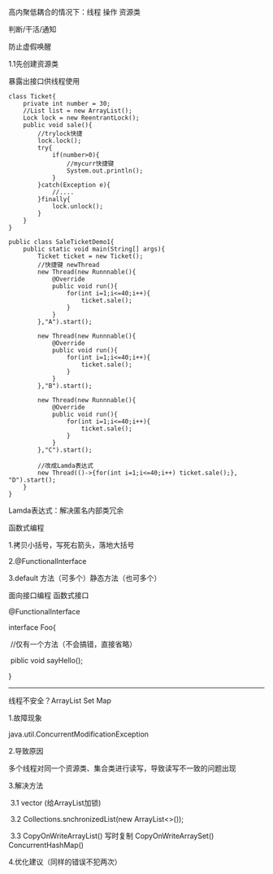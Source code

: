 高内聚低耦合的情况下：线程  操作  资源类

判断/干活/通知   

防止虚假唤醒

1.1先创建资源类

暴露出接口供线程使用

```
class Ticket{
	private int number = 30;
	//List list = new ArrayList();
	Lock lock = new ReentrantLock();
	public void sale(){
		//trylock快捷
		lock.lock();
		try{
			if(number>0){
				//mycurr快捷键
				System.out.println();
			}
		}catch(Exception e){
			//....
		}finally{
			lock.unlock();
		}
	}
}

public class SaleTicketDemo1{
	public static void main(String[] args){
		Ticket ticket = new Ticket();
		//快捷键 newThread
		new Thread(new Runnnable(){
			@Override
			public void run(){
				for(int i=1;i<=40;i++){
					ticket.sale();
				}
			}
		},"A").start();
		
		new Thread(new Runnnable(){
			@Override
			public void run(){
				for(int i=1;i<=40;i++){
					ticket.sale();
				}
			}
		},"B").start();
		
		new Thread(new Runnnable(){
			@Override
			public void run(){
				for(int i=1;i<=40;i++){
					ticket.sale();
				}
			}
		},"C").start();
		
		//改成Lamda表达式
		new Thread(()->{for(int i=1;i<=40;i++) ticket.sale();}, "D").start();
	}
}
```

Lamda表达式：解决匿名内部类冗余

函数式编程

1.拷贝小括号，写死右箭头，落地大括号

2.@FunctionalInterface

3.default  方法（可多个）静态方法（也可多个）

面向接口编程  函数式接口

@FunctionalInterface

interface Foo{

​	//仅有一个方法（不会搞错，直接省略）

​	piblic void sayHello();

}





----

线程不安全？ArrayList    Set  Map

1.故障现象 

java.util.ConcurrentModificationException

2.导致原因

多个线程对同一个资源类、集合类进行读写，导致读写不一致的问题出现

3.解决方法

​	3.1 vector (给ArrayList加锁)

​	3.2 Collections.snchronizedList(new ArrayList<>());

​	3.3 CopyOnWriteArrayList() 写时复制   CopyOnWriteArraySet()  ConcurrentHashMap()

4.优化建议（同样的错误不犯两次）

